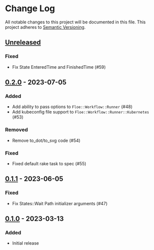 # Change Log
All notable changes to this project will be documented in this file.
This project adheres to [Semantic Versioning](http://semver.org/).

## [Unreleased]
### Fixed
- Fix State EnteredTime and FinishedTime (#59)

## [0.2.0] - 2023-07-05
### Added
- Add ability to pass options to `Floe::Workflow::Runner` (#48)
- Add kubeconfig file support to `Floe::Workflow::Runner::Kubernetes` (#53)

### Removed
- Remove to_dot/to_svg code (#54)

### Fixed
- Fixed default rake task to spec (#55)

## [0.1.1] - 2023-06-05
### Fixed
- Fix States::Wait Path initializer arguments (#47)

## [0.1.0] - 2023-03-13
### Added
- Initial release

[Unreleased]: https://github.com/ManageIQ/floe/compare/v0.2.0...HEAD
[0.2.0]: https://github.com/ManageIQ/floe/compare/v0.1.1...v0.2.0
[0.1.1]: https://github.com/ManageIQ/floe/compare/v0.1.0...v0.1.1
[0.1.0]: https://github.com/ManageIQ/floe/tree/v0.1.0
